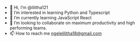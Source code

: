 - 👋 Hi, I’m @lilitha121
- 👀 I’m interested in learning Python and Typescript 
- 🌱 I’m currently learning JavaScript React
- 💞️ I’m looking to collaborate on maximum productivity and high performing teams.
- 📫 How to reach me ngelelilitha18@gmail.com

<!---
lilitha121/lilitha121 is a ✨ special ✨ repository because its `README.md` (this file) appears on your GitHub profile.
You can click the Preview link to take a look at your changes.
--->
